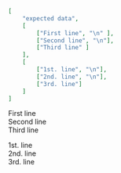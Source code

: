 ```json
[
    "expected data",
    [
        ["First line", "\n" ],
        ["Second line", "\n"],
        ["Third line" ]
    ],
    [
        ["1st. line", "\n"],
        ["2nd. line", "\n"],
        ["3rd. line"]
    ]
]
```

First line \
Second line \
Third line

1st. line \
2nd. line \
3rd. line
